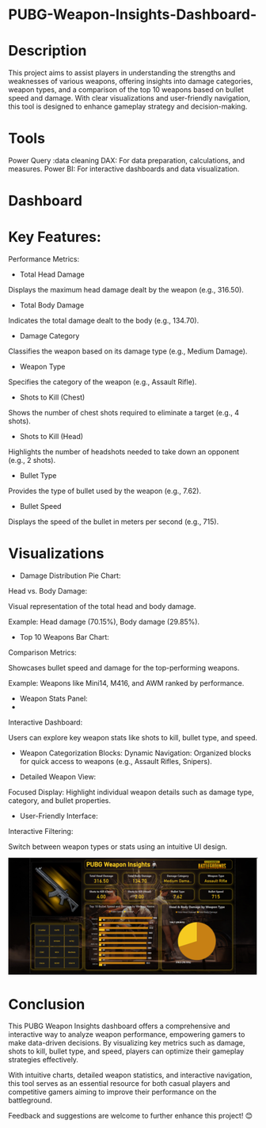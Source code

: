 # PUBG-Weapon-Insights-Dashboard-

# Description

This project aims to assist players in understanding the strengths and weaknesses of various weapons, offering insights into damage categories, weapon types, and a comparison of the top 10 weapons based on bullet speed and damage. With clear visualizations and user-friendly navigation, this tool is designed to enhance gameplay strategy and decision-making.

# Tools
Power Query :data cleaning
DAX: For data preparation, calculations, and measures.
Power BI: For interactive dashboards and data visualization.

# Dashboard



# Key Features:
Performance Metrics:

- Total Head Damage

Displays the maximum head damage dealt by the weapon (e.g., 316.50).


- Total Body Damage

Indicates the total damage dealt to the body (e.g., 134.70).

- Damage Category

Classifies the weapon based on its damage type (e.g., Medium Damage).

- Weapon Type

Specifies the category of the weapon (e.g., Assault Rifle).

- Shots to Kill (Chest)

Shows the number of chest shots required to eliminate a target (e.g., 4 shots).

- Shots to Kill (Head)

Highlights the number of headshots needed to take down an opponent (e.g., 2 shots).

- Bullet Type

Provides the type of bullet used by the weapon (e.g., 7.62).

- Bullet Speed

Displays the speed of the bullet in meters per second (e.g., 715).

# Visualizations

- Damage Distribution Pie Chart:

Head vs. Body Damage:

Visual representation of the total head and body damage.

Example: Head damage (70.15%), Body damage (29.85%).

- Top 10 Weapons Bar Chart:

Comparison Metrics:

Showcases bullet speed and damage for the top-performing weapons.

Example: Weapons like Mini14, M416, and AWM ranked by performance.

- Weapon Stats Panel:
- 
Interactive Dashboard:

Users can explore key weapon stats like shots to kill, bullet type, and speed.

- Weapon Categorization Blocks:
Dynamic Navigation:
Organized blocks for quick access to weapons (e.g., Assault Rifles, Snipers).

- Detailed Weapon View:
  
Focused Display:
Highlight individual weapon details such as damage type, category, and bullet properties.

- User-Friendly Interface:

Interactive Filtering:

Switch between weapon types or stats using an intuitive UI design.

![Pubg_Weapon_Dashboard.png](Pubg_Weapon_Dashboard.png)


# Conclusion
This PUBG Weapon Insights dashboard offers a comprehensive and interactive way to analyze weapon performance, empowering gamers to make data-driven decisions. By visualizing key metrics such as damage, shots to kill, bullet type, and speed, players can optimize their gameplay strategies effectively.

With intuitive charts, detailed weapon statistics, and interactive navigation, this tool serves as an essential resource for both casual players and competitive gamers aiming to improve their performance on the battleground.

Feedback and suggestions are welcome to further enhance this project! 😊



